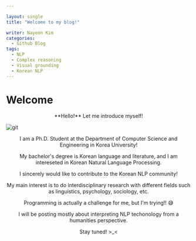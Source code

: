 ```yaml
---

layout: single
title: "Welcome to my blog!"

writer: Nayeon Kim
categories:
  - Github Blog
tags:
  - NLP
  - Complex reasoning
  - Visual grounding
  - Korean NLP
---
```


# Welcome

<p style="text-align: center;">**Hello!** Let me introduce myself! </p>



![git](https://github.com/user-attachments/assets/518f854c-b844-41a2-a599-1bc7a2537ecb)





<p style="text-align: center;">I am a Ph.D. Student at the Department of Computer Science and Engineering in Korea University!</p>

<p style="text-align: center;">My bachelor's degree is Korean language and literature, and I am intereseted in Korean Natural Language Processing. </p>

<p style="text-align: center;">I sincerely would like to contribute to the Korean NLP community!</p>

<p style="text-align: center;">My main interest is to do interdisciplinary research with different fields such as linguistics, psychology, sociology, etc. </p>

<p style="text-align: center;">Programming is actually a challenge for me, but I'm trying!! 😅</p>

<p style="text-align: center;">I will be posting mostly about interpreting NLP techonology from a humanities perspective. </p>

<p style="text-align: center;">Stay tuned! >_<</p>
